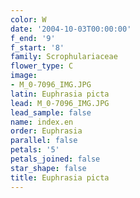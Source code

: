 ```yaml
---
color: W
date: '2004-10-03T00:00:00'
f_end: '9'
f_start: '8'
family: Scrophulariaceae
flower_type: C
image:
- M_0-7096_IMG.JPG
latin: Euphrasia picta
lead: M_0-7096_IMG.JPG
lead_sample: false
name: index.en
order: Euphrasia
parallel: false
petals: '5'
petals_joined: false
star_shape: false
title: Euphrasia picta
---
```

